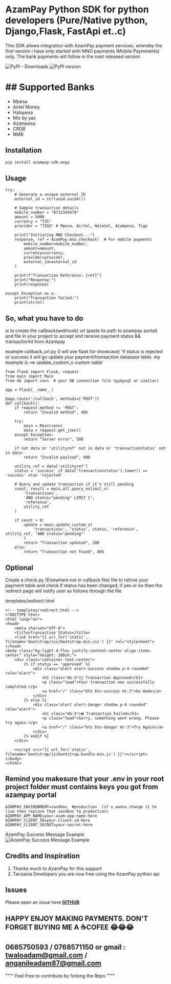 # AzamPay Python SDK for python developers (Pure/Native python, Django,Flask, FastApi et..c)

This SDK allows integration with AzamPay payment services.
whereby the first version i have only started with MNO payments (Mobile Paymments) only. The bank payments will follow in the next released version

![PyPI - Downloads](https://img.shields.io/pypi/dm/azampay-sdk-anga)
![PyPI version](https://img.shields.io/pypi/v/azampay-sdk-anga)

# ## Supported Banks

- Mpesa
- Airtel Money
- Halopesa
- Mix by yas
- Azampesa
- CRDB
- NMB


## Installation

```bash
pip install azampay-sdk-anga
```

## Usage
    try:
        # Generate a unique external ID
        external_id = str(uuid.uuid4())

        # Sample transaction details
        mobile_number = "0712345678"
        amount = 5000
        currency = "TZS"
        provider = "TIGO" # Mpesa, Airtel, Halotel, Azampesa, Tigo

        print("Initiating MNO Checkout...")
        response, ref = AzamPay.mno_checkout(  # For mobile payments
            mobile_number=mobile_number,
            amount=amount,
            currency=currency,
            provider=provider,
            external_id=external_id
        )

        print(f"Transaction Reference: {ref}")
        print("Response:")
        print(response)

    except Exception as e:
        print("Transaction failed:")
        print(str(e))
## So, what you have to do
is to create the callback(webhook) url (paste its path to azampay portal) and file in your project to accept and receive payment status && transactionId from Azampay

example callback_url.py (I will use flask for showcase) 'if status is rejected or success it will go update your payment/transaction database table. my example is ==> update_custom_o custom table'

```
from flask import Flask, request
from main import Main
from db import conn  # your DB connection file (pymysql or similar)

app = Flask(__name__)

@app.route('/callback', methods=['POST'])
def callback():
    if request.method != 'POST':
        return "Invalid method", 405

    try:
        main = Main(conn)
        data = request.get_json()
    except Exception:
        return "Server error", 500

    if not data or 'utilityref' not in data or 'transactionstatus' not in data:
        return "Invalid payload", 400

    utility_ref = data['utilityref']
    status = 'success' if data['transactionstatus'].lower() == 'success' else 'rejected'

    # Query and update transaction if it's still pending
    count, result = main.all_query_nolimit_s(
        'transactions',
        'AND status="pending" LIMIT 1',
        'reference',
        utility_ref
    )

    if count > 0:
        update = main.update_custom_o(
            'transactions', 'status', status, 'reference', utility_ref, 'AND status="pending"'
        )
        return "Transaction updated", 200
    else:
        return "Transaction not found", 404

```
## Optional 
Create a check.py (Elsewhere not in callback file) file to retrive your payment table and check if status has been changed, if yes or no then the redirect page will notify user as follows through the file 

templates/redirect.html
```
<!-- templates/redirect.html -->
<!DOCTYPE html>
<html lang="en">
<head>
    <meta charset="UTF-8">
    <title>Transaction Status</title>
    <link href="{{ url_for('static', filename='bootstrap/css/bootstrap.min.css') }}" rel="stylesheet">
</head>
<body class="bg-light d-flex justify-content-center align-items-center" style="height: 100vh;">
    <div class="container text-center">
        {% if status == 'approved' %}
            <div class="alert alert-success shadow p-4 rounded" role="alert">
                <h1 class="mb-3">🎉 Transaction Approved</h1>
                <p class="lead">Your transaction was successfully completed.</p>
                <a href="/" class="btn btn-success mt-3">Go Home</a>
            </div>
        {% else %}
            <div class="alert alert-danger shadow p-4 rounded" role="alert">
                <h1 class="mb-3">❌ Transaction Failed</h1>
                <p class="lead">Sorry, something went wrong. Please try again.</p>
                <a href="/" class="btn btn-danger mt-3">Try Again</a>
            </div>
        {% endif %}
    </div>

    <script src="{{ url_for('static', filename='bootstrap/js/bootstrap.bundle.min.js') }}"></script>
</body>
</html>
```

## Remind you makesure that your .env in your root project folder must contains keys you got from azampay portal
```
AZAMPAY_ENVIRONMENT=sandbox  #production  (if u wanna change it to live then replace that sandbox to production)
AZAMPAY_APP_NAME=your-azam-app-name-here
AZAMPAY_CLIENT_ID=your-client-id-here
AZAMPAY_CLIENT_SECRET=your-secret-here
```
AzamPay Success Message Example
![AzamPay Success Message Example](screenshots/success_request.png)

## Credits and Inspiration
1. Thanks much to AzamPay for this support
2. Tanzania Developers you are now free using the AzamPay python api

## Issues
Please open an issue here [**GITHUB**](https://github.com/tbwahacker/azampay-sdk-anga/)

## HAPPY ENJOY MAKING PAYMENTS. DON'T FORGET BUYING ME A ☕COFEE 😂😂😂
## 0685750593 / 0768571150 or gmail : twaloadam@gmail.com / anganileadam87@gmail.com

""""  Feel Free to contribute by forking the Repo """"